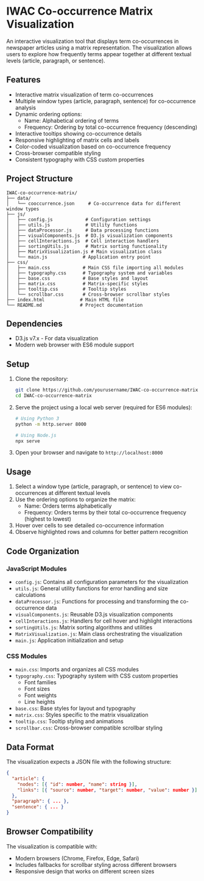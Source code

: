 # IWAC Co-occurrence Matrix Visualization

An interactive visualization tool that displays term co-occurrences in newspaper articles using a matrix representation. The visualization allows users to explore how frequently terms appear together at different textual levels (article, paragraph, or sentence).

## Features

- Interactive matrix visualization of term co-occurrences
- Multiple window types (article, paragraph, sentence) for co-occurrence analysis
- Dynamic ordering options:
  - Name: Alphabetical ordering of terms
  - Frequency: Ordering by total co-occurrence frequency (descending)
- Interactive tooltips showing co-occurrence details
- Responsive highlighting of matrix cells and labels
- Color-coded visualization based on co-occurrence frequency
- Cross-browser compatible styling
- Consistent typography with CSS custom properties

## Project Structure

```
IWAC-co-occurrence-matrix/
├── data/
│   └── cooccurrence.json     # Co-occurrence data for different window types
├── js/
│   ├── config.js            # Configuration settings
│   ├── utils.js             # Utility functions
│   ├── dataProcessor.js     # Data processing functions
│   ├── visualComponents.js  # D3.js visualization components
│   ├── cellInteractions.js  # Cell interaction handlers
│   ├── sortingUtils.js      # Matrix sorting functionality
│   ├── MatrixVisualization.js # Main visualization class
│   └── main.js             # Application entry point
├── css/
│   ├── main.css            # Main CSS file importing all modules
│   ├── typography.css      # Typography system and variables
│   ├── base.css            # Base styles and layout
│   ├── matrix.css          # Matrix-specific styles
│   ├── tooltip.css         # Tooltip styles
│   └── scrollbar.css       # Cross-browser scrollbar styles
├── index.html             # Main HTML file
└── README.md              # Project documentation
```

## Dependencies

- D3.js v7.x - For data visualization
- Modern web browser with ES6 module support

## Setup

1. Clone the repository:
   ```bash
   git clone https://github.com/yourusername/IWAC-co-occurrence-matrix.git
   cd IWAC-co-occurrence-matrix
   ```

2. Serve the project using a local web server (required for ES6 modules):
   ```bash
   # Using Python 3
   python -m http.server 8000
   
   # Using Node.js
   npx serve
   ```

3. Open your browser and navigate to `http://localhost:8000`

## Usage

1. Select a window type (article, paragraph, or sentence) to view co-occurrences at different textual levels
2. Use the ordering options to organize the matrix:
   - Name: Orders terms alphabetically
   - Frequency: Orders terms by their total co-occurrence frequency (highest to lowest)
3. Hover over cells to see detailed co-occurrence information
4. Observe highlighted rows and columns for better pattern recognition

## Code Organization

### JavaScript Modules
- `config.js`: Contains all configuration parameters for the visualization
- `utils.js`: General utility functions for error handling and size calculations
- `dataProcessor.js`: Functions for processing and transforming the co-occurrence data
- `visualComponents.js`: Reusable D3.js visualization components
- `cellInteractions.js`: Handlers for cell hover and highlight interactions
- `sortingUtils.js`: Matrix sorting algorithms and utilities
- `MatrixVisualization.js`: Main class orchestrating the visualization
- `main.js`: Application initialization and setup

### CSS Modules
- `main.css`: Imports and organizes all CSS modules
- `typography.css`: Typography system with CSS custom properties
  - Font families
  - Font sizes
  - Font weights
  - Line heights
- `base.css`: Base styles for layout and typography
- `matrix.css`: Styles specific to the matrix visualization
- `tooltip.css`: Tooltip styling and animations
- `scrollbar.css`: Cross-browser compatible scrollbar styling

## Data Format

The visualization expects a JSON file with the following structure:
```json
{
  "article": {
    "nodes": [{ "id": number, "name": string }],
    "links": [{ "source": number, "target": number, "value": number }]
  },
  "paragraph": { ... },
  "sentence": { ... }
}
```

## Browser Compatibility

The visualization is compatible with:
- Modern browsers (Chrome, Firefox, Edge, Safari)
- Includes fallbacks for scrollbar styling across different browsers
- Responsive design that works on different screen sizes
